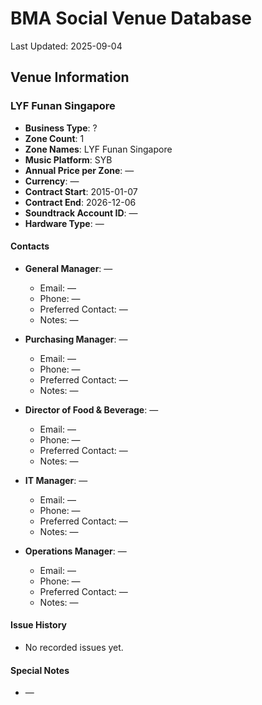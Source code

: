 # BMA Social Venue Database

Last Updated: 2025-09-04

## Venue Information

### LYF Funan Singapore
- **Business Type**: ?
- **Zone Count**: 1
- **Zone Names**: LYF Funan Singapore
- **Music Platform**: SYB
- **Annual Price per Zone**: —
- **Currency**: —
- **Contract Start**: 2015-01-07
- **Contract End**: 2026-12-06
- **Soundtrack Account ID**: —
- **Hardware Type**: —

#### Contacts
- **General Manager**: —
  - Email: —
  - Phone: —
  - Preferred Contact: —
  - Notes: —

- **Purchasing Manager**: —
  - Email: —
  - Phone: —
  - Preferred Contact: —
  - Notes: —

- **Director of Food & Beverage**: —
  - Email: —
  - Phone: —
  - Preferred Contact: —
  - Notes: —

- **IT Manager**: —
  - Email: —
  - Phone: —
  - Preferred Contact: —
  - Notes: —

- **Operations Manager**: —
  - Email: —
  - Phone: —
  - Preferred Contact: —
  - Notes: —

#### Issue History
- No recorded issues yet.

#### Special Notes
- —
